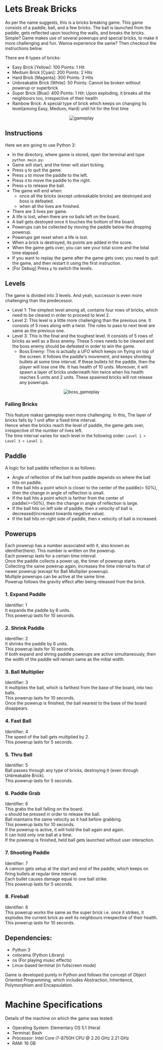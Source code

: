 # Lets Break Bricks

As per the name suggests, this is a bricks breaking game. This game consists of a paddle, ball, and a few bricks. The ball is launched from the paddle, gets reflected upon touching the walls, and breaks the bricks. Simple? Game makes use of several powerups and special bricks, to make it more challenging and fun. Wanna experience the same? Then checkout the instructions below.

There are 6 types of bricks:

- Easy Brick [Yellow]: 100 Points: 1 Hit
- Medium Brick [Cyan]: 200 Points: 2 Hits
- Hard Brick [Magenta]: 300 Points: 3 Hits
- Unbreakable Brick [White]: 50 Points: Cannot be broken without powerup or superbrick
- Super Brick [Blue]: 400 Points: 1 Hit: Upon exploding, it breaks all the neighbours too, irrespective of their health
- Rainbow Brick: A special type of brick which keeps on changing its level(among Easy, Medium, Hard) until hit for the first time

<p align="center" width="100%">
    <img src="./readme_assets/demo.gif" alt="gameplay"> 
</p>

## Instructions

Here we are going to use Python 3:

- In the directory, where game is stored, open the terminal and type `python main.py`.
- Game will start, and the timer will start ticking.
- Press `q` to quit the game.
- Press `a` to move the paddle to the left.
- Press `d` to move the paddle to the right.
- Press `w` to release the ball.
- The game will end when:
  - once all the bricks (except unbreakable bricks) are destroyed and boss is defeated.
  - when all the lives are finished.
- There are 3 lives per game.
- A life is lost, when there are no balls left on the board.
- A ball gets destoyed once it touches the bottom of the board.
- Powerups can be collected by moving the paddle below the dropping powerup.
- Powerups get reset when a life is lost.
- When a brick is destroyed, its points are added in the score.
- When the game gets over, you can see your total score and the total time elapsed.
- If you want to replay the game after the game gets over, you need to quit the game, and then restart it using the first instruction.
- [For Debug] Press `p` to switch the levels.

## Levels

The game is divided into 3 levels. And yeah, successor is even more challenging than the predecessor.

- Level 1: The simplest level among all, contains four rows of bricks, which need to be cleared in order to proceed to level 2.
- Level 2: This level is a little more challenging than the previous one. It consists of 5 rows along with a twist. The rules to pass to next level are same as the previous one.
- Level 3: This is the final and the toughest level. It consists of 5 rows of bricks as well as a Boss enemy. These 5 rows needs to be cleared and the boss enemy should be defeated in order to win the game.
  - Boss Enemy: This is actually a UFO which keeps on flying on top of the screen. It follows the paddle's movement, and keeps shooting bullets at some time interval. If these bullets hit the paddle, then the player will lose one life. It has health of 10 units. Moreover, it will spawn a layer of bricks underneath him twice when his health reaches 5 units and 2 units. These spawned bricks will not release any powerups.

<p align="center" width="100%">
    <img src="./readme_assets/boss_demo.gif" alt="boss_gameplay"> 
</p>

### Falling Bricks

This feature makes gameplay even more challenging. In this, The layer of bricks falls by 1 unit after a fixed time interval. <br>
Hence when the bricks reach the level of paddle, the game gets over, irrespective of the number of lives left. <br>
The time interval varies for each level in the following order: `Level 1 > Level 3 > Level 2`. <br>

## Paddle

A logic for ball paddle reflection is as follows:

- Angle of reflection of the ball from paddle depends on where the ball hits on paddle.
- If the ball hits a point which is closer to the center of the paddle(< 50%), then the change in angle of reflection is small.
- If the ball hits a point which is farther from the center of paddle(>=50%), then the change in angle of reflection is large.
- If the ball hits on left side of paddle, then x velocity of ball is decreased(increased towards negative value).
- If the ball hits on right side of paddle, then x velocity of ball is increased.

## Powerups

Each powerup has a number associated with it, also known as identifier(here). This number is written on the powerup. <br>
Each powerup lasts for a certain time interval. <br>
Once the paddle collects a power up, the timer of powerup starts. <br>
Collecting the same powerup again, increases the time interval to that of newer powerup (except for Ball Multiplier powerup). <br>
Multiple powerups can be active at the same time. <br>
Powerup follows the gravity effect after being released from the brick. <br>

### 1. Expand Paddle

Identifier: 1 <br>
It expands the paddle by 6 units. <br>
This powerup lasts for 10 seconds. <br>

### 2. Shrink Paddle

Identifier: 2 <br>
It shrinks the paddle by 6 units. <br>
This powerup lasts for 10 seconds. <br>
If both expand and shring paddle powerups are active simultaneously, then the width of the paddle will remain same as the initial width. <br>

### 3. Ball Multiplier

Identifier: 3 <br>
It multiplies the ball, which is farthest from the base of the board, into two balls. <br>
This powerup lasts for 10 seconds. <br>
Once the powerup is finished, the ball nearest to the base of the board disappears. <br>

### 4. Fast Ball

Identifier: 4 <br>
The speed of the ball gets multiplied by 2. <br>
This powerup lasts for 5 seconds. <br>

### 5. Thru Ball

Identifier: 5 <br>
Ball passes through any type of bricks, destroying it (even through Unbreakable Brick). <br>
This powerup lasts for 5 seconds. <br>

### 6. Paddle Grab

Identifier: 6 <br>
This grabs the ball falling on the board. <br>
`w` should be pressed in order to release the ball. <br>
Ball maintains the same velocity as it had before grabbing. <br>
This powerup lasts for 10 seconds. <br>
If the powerup is active, it will hold the ball again and again. <br>
It can hold only one ball at a time. <br>
If the powerup is finished, held ball gets launched without user interaction. <br>

### 7. Shooting Paddle

Identifier: 7 <br>
A cannon gets setup at the start and end of the paddle, which keeps on firing bullets at regular time interval. <br>
Each bullet causes damage equal to one ball strike. <br>
This powerup lasts for 5 seconds. <br>

### 8. Fireball

Identifier: 8 <br>
This powerup works the same as the super brick i.e. once it strikes, it explodes the current brick as well its neighbours irrespective of their health. <br>
This powerup lasts for 10 seconds. <br>

## Dependencies:

- Python 3
- colorama (Python Library)
- os (For playing music effects)
- Linux-based terminal (in fullscreen mode)

Game is developed purely in Python and follows the concept of Object Oriented Programming, which includes Abstraction, Inheritence, Polymorphism and Encapsulation.

# Machine Specifications

Details of the machine on which the game was tested:

- Operating System: Elementary OS 5.1 (Hera)
- Terminal: Bash
- Processor: Intel Core i7-8750H CPU @ 2.20 GHz 2.21 GHz
- RAM: 16 GB
